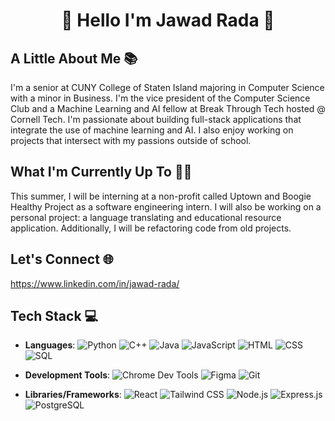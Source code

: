 <h1 align="center">🌟 Hello I'm Jawad Rada 🌟</h1>

## A Little About Me 📚
I'm a senior at CUNY College of Staten Island majoring in Computer Science with a minor in Business. I'm the vice president of the Computer Science Club and a Machine Learning and AI fellow at Break Through Tech hosted @ Cornell Tech. I'm passionate about building full-stack applications that integrate the use of machine learning and AI. I also enjoy working on projects that intersect with my passions outside of school.

## What I'm Currently Up To 👨‍💻
This summer, I will be interning at a non-profit called Uptown and Boogie Healthy Project as a software engineering intern. I will also be working on a personal project: a language translating and educational resource application. Additionally, I will be refactoring code from old projects.

## Let's Connect 🌐
https://www.linkedin.com/in/jawad-rada/

## Tech Stack 💻

- **Languages**:
  ![Python](https://img.shields.io/badge/Python-3776AB?style=flat&logo=python&logoColor=white)
  ![C++](https://img.shields.io/badge/C++-00599C?style=flat&logo=c%2B%2B&logoColor=white)
  ![Java](https://img.shields.io/badge/Java-007396?style=flat&logo=java&logoColor=white)
  ![JavaScript](https://img.shields.io/badge/JavaScript-F7DF1E?style=flat&logo=javascript&logoColor=black)
  ![HTML](https://img.shields.io/badge/HTML5-E34F26?style=flat&logo=html5&logoColor=white)
  ![CSS](https://img.shields.io/badge/CSS3-1572B6?style=flat&logo=css3&logoColor=white)
  ![SQL](https://img.shields.io/badge/SQL-4479A1?style=flat&logo=sql&logoColor=white)

- **Development Tools**:
  ![Chrome Dev Tools](https://img.shields.io/badge/Chrome_Dev_Tools-4285F4?style=flat&logo=google-chrome&logoColor=white)
  ![Figma](https://img.shields.io/badge/Figma-F24E1E?style=flat&logo=figma&logoColor=white)
  ![Git](https://img.shields.io/badge/Git-F05032?style=flat&logo=git&logoColor=white)

- **Libraries/Frameworks**:
  ![React](https://img.shields.io/badge/React-61DAFB?style=flat&logo=react&logoColor=black)
  ![Tailwind CSS](https://img.shields.io/badge/Tailwind_CSS-38B2AC?style=flat&logo=tailwind-css&logoColor=white)
  ![Node.js](https://img.shields.io/badge/Node.js-339933?style=flat&logo=node-dot-js&logoColor=white)
  ![Express.js](https://img.shields.io/badge/Express.js-000000?style=flat&logo=express&logoColor=white)
  ![PostgreSQL](https://img.shields.io/badge/PostgreSQL-336791?style=flat&logo=postgresql&logoColor=white)
